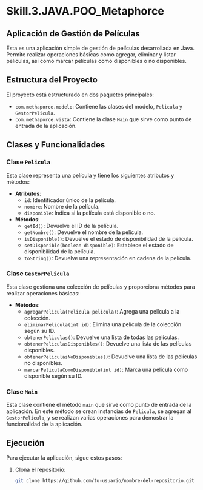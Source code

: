 # Skill.3.JAVA.POO_Metaphorce
## Aplicación de Gestión de Películas

Esta es una aplicación simple de gestión de películas desarrollada en Java. Permite realizar operaciones básicas como agregar, eliminar y listar películas, así como marcar películas como disponibles o no disponibles.

## Estructura del Proyecto

El proyecto está estructurado en dos paquetes principales:
- `com.methaporce.modelo`: Contiene las clases del modelo, `Pelicula` y `GestorPelicula`.
- `com.methaporce.vista`: Contiene la clase `Main` que sirve como punto de entrada de la aplicación.

## Clases y Funcionalidades

### Clase `Pelicula`
Esta clase representa una película y tiene los siguientes atributos y métodos:
- **Atributos**:
  - `id`: Identificador único de la película.
  - `nombre`: Nombre de la película.
  - `disponible`: Indica si la película está disponible o no.
- **Métodos**:
  - `getId()`: Devuelve el ID de la película.
  - `getNombre()`: Devuelve el nombre de la película.
  - `isDisponible()`: Devuelve el estado de disponibilidad de la película.
  - `setDisponible(boolean disponible)`: Establece el estado de disponibilidad de la película.
  - `toString()`: Devuelve una representación en cadena de la película.

### Clase `GestorPelicula`
Esta clase gestiona una colección de películas y proporciona métodos para realizar operaciones básicas:
- **Métodos**:
  - `agregarPelicula(Pelicula pelicula)`: Agrega una película a la colección.
  - `eliminarPelicula(int id)`: Elimina una película de la colección según su ID.
  - `obtenerPeliculas()`: Devuelve una lista de todas las películas.
  - `obtenerPeliculasDisponibles()`: Devuelve una lista de las películas disponibles.
  - `obtenerPeliculasNoDisponibles()`: Devuelve una lista de las películas no disponibles.
  - `marcarPeliculaComoDisponible(int id)`: Marca una película como disponible según su ID.

### Clase `Main`
Esta clase contiene el método `main` que sirve como punto de entrada de la aplicación. En este método se crean instancias de `Pelicula`, se agregan al `GestorPelicula`, y se realizan varias operaciones para demostrar la funcionalidad de la aplicación.

## Ejecución

Para ejecutar la aplicación, sigue estos pasos:
1. Clona el repositorio:
   ```sh
   git clone https://github.com/tu-usuario/nombre-del-repositorio.git
